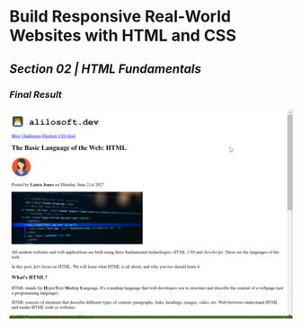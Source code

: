 # Build Responsive Real-World Websites with HTML and CSS

## _Section 02 | **HTML Fundamentals**_

### _Final Result_

![Result](screenshot.gif)
